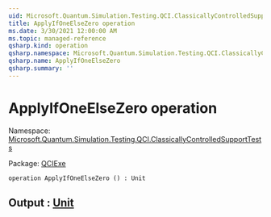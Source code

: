 ```yaml
---
uid: Microsoft.Quantum.Simulation.Testing.QCI.ClassicallyControlledSupportTests.ApplyIfOneElseZero
title: ApplyIfOneElseZero operation
ms.date: 3/30/2021 12:00:00 AM
ms.topic: managed-reference
qsharp.kind: operation
qsharp.namespace: Microsoft.Quantum.Simulation.Testing.QCI.ClassicallyControlledSupportTests
qsharp.name: ApplyIfOneElseZero
qsharp.summary: ''
---
```


# ApplyIfOneElseZero operation

Namespace: [Microsoft.Quantum.Simulation.Testing.QCI.ClassicallyControlledSupportTests](xref:Microsoft.Quantum.Simulation.Testing.QCI.ClassicallyControlledSupportTests)

Package: [QCIExe](https://nuget.org/packages/QCIExe)




```qsharp
operation ApplyIfOneElseZero () : Unit
```


## Output : [Unit](xref:microsoft.quantum.lang-ref.unit)

